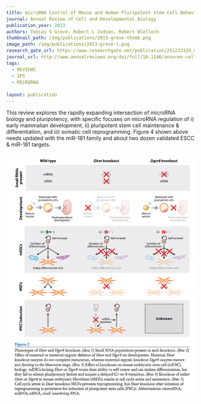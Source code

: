 ```yaml
---
title: microRNA Control of Mouse and Human Pluripotent Stem Cell Behavior
journal: Annual Review of Cell and Developmental Biology
publication_year: 2013
authors: Tobias S Greve, Robert L Judson, Robert Blelloch
thumbnail_path: /img/publications/2013-greve-thumb.png
image_path: /img/publications/2013-greve-1.png
research_gate_url: https://www.researchgate.net/publication/251233329_microRNA_Control_of_Mouse_and_Human_Pluripotent_Stem_Cell_Behavior
journal_url: http://www.annualreviews.org/doi/full/10.1146/annurev-cellbio-101512-122343?url_ver=Z39.88-2003&rfr_id=ori:rid:crossref.org&rfr_dat=cr_pub%3dpubmed&
tags:
  - REVIEWS
  - IPS
  - MICRORNA

layout: publication
---
```

This review explores the rapidly expanding intersection of microRNA biology and pluripotency, with specific focuses on microRNA regulation of i) early mammalian development, ii) pluripotent stem cell maintenance & differentiation, and iii) somatic cell reprogramming. Figure 4 shown above needs updated with the miR-181 family and about two dozen validated ESCC & miR-181 targets.

<img src="/img/publications/2013-greve-2.png" alt="" class="img-responsive" style="margin: auto">